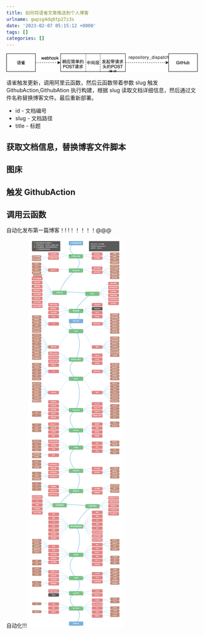 ```yaml
---
title: 如何将语雀文章推送到个人博客
urlname: gwpsg4dq6tp27z3s
date: '2023-02-07 05:15:12 +0000'
tags: []
categories: []
---
```


![](https://raw.githubusercontent.com/songxingguo/songxingguo.github.io/hexo/static/images/FnzkltleXhPUw51m9l-PrmBTrNWa.png)

语雀触发更新，调用阿里云函数，然后云函数带着参数 slug 触发 GithubAction,GithubAtion 执行构建，根据 slug 读取文档详细信息，然后通过文件名称替换博客文件。最后重新部署。

- id - 文档编号
- slug - 文档路径
- title - 标题

## 获取文档信息，替换博客文件脚本

## 图床

## 触发 GithubAction

## 调用云函数

自动化发布第一篇博客！! !！！！！！@@@

自动化!!!
![](https://raw.githubusercontent.com/songxingguo/songxingguo.github.io/hexo/static/images/FummsXMApk3tDqvOWy9lsXWxD_fq.png)
